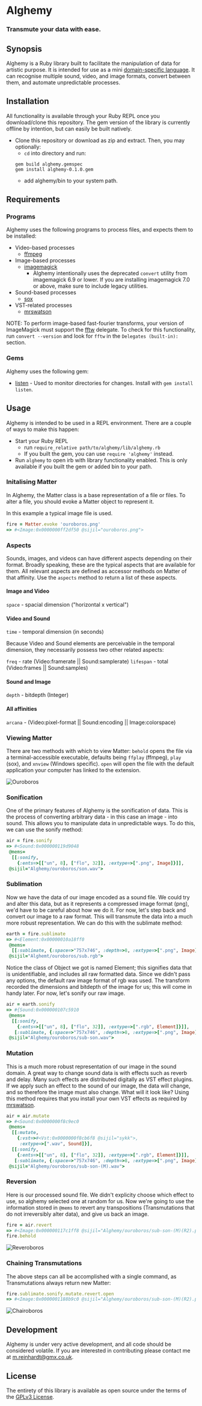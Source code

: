 # Alghemy
### Transmute your data with ease.

## Synopsis

Alghemy is a Ruby library built to facilitate the manipulation of data for artistic purpose.
It is intended for use as a mini [domain-specific language](https://en.wikipedia.org/wiki/Domain-specific_language).
It can recognise multiple sound, video, and image formats, convert between them, and automate unpredictable processes.


## Installation

All functionality is available through your Ruby REPL once you download/clone this repository.
The gem version of the library is currently offline by intention, but can easily be built natively.

- Clone this repository or download as zip and extract. Then, you may optionally:
   - `cd` into directory and run:
   ```
   gem build alghemy.gemspec
   gem install alghemy-0.1.0.gem
   ```
   - add alghemy/bin to your system path.


## Requirements

### Programs

Alghemy uses the following programs to process files, and expects them to be installed:

- Video-based processes
  - [ffmpeg](https://ffmpeg.org)
- Image-based processes
  - [imagemagick](www.imagemagick.org/script/index.php)
    - Alghemy intentionally uses the deprecated `convert` utility from imagemagick 6.9 or lower.
    If you are installing imagemagick 7.0 or above, make sure to include legacy utilities.
- Sound-based processes
  - [sox](sox.sourceforge.net)
- VST-related processes
  - [mrswatson](https://github.com/teragonaudio/MrsWatson)

NOTE: To perform image-based fast-fourier transforms, your version of ImageMagick must support the [fftw](www.fftw.org) delegate.
To check for this functionality, run `convert --version` and look for `fftw` in the `Delegates (built-in):` section.

### Gems

Alghemy uses the following gem:

- [listen](https://github.com/guard/listen) \- Used to monitor directories for changes.
Install with `gem install listen`.


## Usage

Alghemy is intended to be used in a REPL environment. There are a couple of ways to make this happen:
- Start your Ruby REPL
  - run `require_relative path/to/alghemy/lib/alghemy.rb`
  - If you built the gem, you can use `require 'alghemy'` instead.
- Run `alghemy` to open irb with library functionality enabled.
  This is only available if you built the gem or added bin to your path.


### Initalising Matter
In Alghemy, the Matter class is a base representation of a file or files.
To alter a file, you should evoke a Matter object to represent it.

In this example a typical image file is used.
```ruby
fire = Matter.evoke 'ouroboros.png'
=> #<Image:0x0000000ff2df50 @sijil="ouroboros.png">
```

### Aspects

Sounds, images, and videos can have different aspects depending on their format.
Broadly speaking, these are the typical aspects that are available for them. All relevant aspects are defined as accessor methods on Matter of that affinity. Use the `aspects` method to return a list of these aspects.

#### Image and Video
`space` - spacial dimension ("horizontal x vertical")

#### Video and Sound
`time` - temporal dimension (in seconds)

Because Video and Sound elements are perceivable in the temporal dimension,
they necessarily possess two other related aspects:

`freq` - rate (Video:framerate || Sound:samplerate)
`lifespan` - total (Video:frames || Sound:samples)

#### Sound and Image
`depth` - bitdepth (Integer)

#### All affinities
`arcana` - (Video:pixel-format || Sound:encoding || Image:colorspace)

### Viewing Matter
There are two methods with which to view Matter: `behold` opens the file via a terminal-accessible executable, defaults being `ffplay` (ffmpeg), `play` (sox), and `xnview` (Windows specific).  `open` will open the file with the default application your computer has linked to the extension.

![Ouroboros](example/example_01.jpg)


### Sonification
One of the primary features of Alghemy is the sonification of data. This is the process of converting arbitrary data - in this case an image - into sound. This allows you to manipulate data in unpredictable ways. To do this, we can use the sonify method:
```ruby
air = fire.sonify
=> #<Sound:0x000000119d9048
 @mems=
  [[:sonify,
    {:ents=>[["un", 8], ["flo", 32]], :extype=>[".png", Image]}]],
 @sijil="Alghemy/ouroboros/son.wav">
```

### Sublimation
Now we have the data of our image encoded as a sound file. We could try and alter this data, but as it represents a compressed image format (png), we'd have to be careful about how we do it. For now, let's step back and convert our image to a raw format. This will transmute the data into a much more robust representation. We can do this with the sublimate method:
```ruby
earth = fire.sublimate
=> #<Element:0x00000010a18ff0
 @mems=
  [[:sublimate, {:space=>"757x746", :depth=>8, :extype=>[".png", Image]}]],
 @sijil="Alghemt/ouroboros/sub.rgb">
```

Notice the class of Object we got is named Element; this signifies data that is unidentifiable, and includes all raw formatted data. Since we didn't pass any options, the default raw image format of rgb was used. The transform recorded the dimensions and bitdepth of the image for us; this will come in handy later.  For now, let's sonify our raw image.
```ruby
air = earth.sonify
=> #{Sound:0x000000107c5910
 @mems=
  [[:sonify,
    {:ents=>[["un", 8], ["flo", 32]], :extype=>[".rgb", Element]}]],
   [:sublimate, {:space=>"757x746", :depth=>8, :extype=>[".png", Image]}]],
 @sijil="Alghemy/ouroboros/sub-son.wav">
```

### Mutation
This is a much more robust representation of our image in the sound domain. A great way to change sound data is with effects such as reverb and delay.  Many such effects are distributed digitally as VST effect plugins. If we apply such an effect to the sound of our image, the data will change, and so therefore the image must also change. What will it look like? Using this method requires that you install your own VST effects as required by [mrswatson](https://github.com/teragonaudio/MrsWatson).
```ruby
air = air.mutate
=> #<Sound:0x0000000f8c9ec0
 @mems=
  [[:mutate,
    {:vst=>#<Vst:0x0000000f8cb6f8 @sijil="sykk">,
     :extype=>[".wav", Sound]}],
  [[:sonify,
    {:ents=>[["un", 8], ["flo", 32]], :extype=>[".rgb", Element]}]],
   [:sublimate, {:space=>"757x746", :depth=>8, :extype=>[".png", Image]}]],
 @sijil="Alghemy/ouroboros/sub-son-(M).wav">
```

### Reversion
Here is our processed sound file. We didn't explicity choose which effect to use, so alghemy selected one at random for us. Now we're going to use the information stored in `@mems` to revert any transpositions (Transmutations that do not irreversibly alter data), and give us back an image.
```ruby
fire = air.revert
=> #<Image:0x000000117c1ff8 @sijil="Alghemy/ouroboros/sub-son-(M)(R2).png">
fire.behold
```
![Reveroboros](example/example_02.jpg)


### Chaining Transmutations
The above steps can all be accomplished with a single command, as Transmutations always return new Matter:
```ruby
fire.sublimate.sonify.mutate.revert.open
=> #<Image:0x0000001188b9c0 @sijil="Alghemy/ouroboros/sub-son-(M)(R2).png">
```
![Chairoboros](example/example_03.jpg)


## Development

Alghemy is under very active development, and all code should be considered volatile. If you are interested in contributing please contact me at m.reinhardt@gmx.co.uk.

## License

The entirety of this library is available as open source under the terms of the [GPLv3 License](https://www.gnu.org/licenses/gpl.html).
